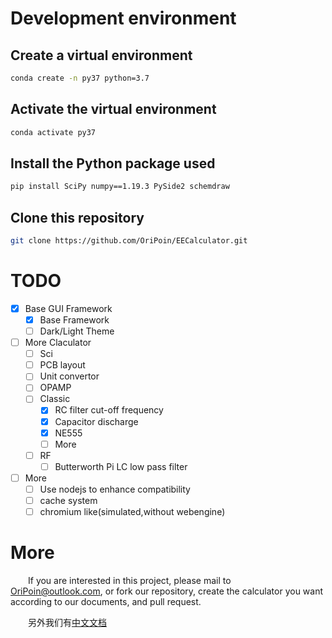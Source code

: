 # Development environment

## Create a virtual environment

```bash
conda create -n py37 python=3.7
```

## Activate the virtual environment

```bash
conda activate py37
```

## Install the Python package used

```bash
pip install SciPy numpy==1.19.3 PySide2 schemdraw
```

## Clone this repository

```bash
git clone https://github.com/OriPoin/EECalculator.git
```

# TODO

- [X] Base GUI Framework
  - [X] Base Framework
  - [ ] Dark/Light Theme
- [ ] More Claculator
  - [ ] Sci
  - [ ] PCB layout
  - [ ] Unit convertor
  - [ ] OPAMP
  - [ ] Classic
    - [X] RC filter cut-off frequency
    - [X] Capacitor discharge
    - [X] NE555
    - [ ] More
  - [ ] RF
    - [ ] Butterworth Pi LC low pass filter
- [ ] More
  - [ ] Use nodejs to enhance compatibility
  - [ ] cache system
  - [ ] chromium like(simulated,without webengine)

# More

&emsp;&emsp;If you are interested in this project, please mail to [OriPoin@outlook.com](mailto:OriPoin@outlook.com), or fork our repository, create the calculator you want according to our documents, and pull request.

&emsp;&emsp;另外我们有[中文文档](https://github.com/OriPoin/EECalculator/blob/master/doc/README_zh.md)
